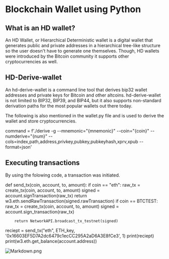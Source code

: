 # Blockchain Wallet using Python

## What is an HD wallet? 
An HD Wallet, or Hierarchical Deterministic wallet is a digital wallet that generates public and private addresses in a hierarchical tree-like structure so the user doesn't have to generate one themselves. Though, HD wallets were introduced by the Bitcoin community it supports other cryptocurrencies as well.

## HD-Derive-wallet
An hd-derive-wallet is a command line tool that derives bip32 wallet addresses and private keys for Bitcoin and other altcoins. hd-derive-wallet is not limited to BIP32, BIP39, and BIP44, but it also supports non-standard derivation paths for the most popular wallets out there today.

The following is also mentioned in the wallet.py file and is used to derive the wallet and store cryptocurrencies.

command = f'./derive -g --mnemonic="{mnemonic}" --coin="{coin}" --numderive="{num}" --cols=index,path,address,privkey,pubkey,pubkeyhash,xprv,xpub --format=json'

## Executing transactions
By using the folowing code, a transaction was initiated. 

def send_tx(coin, account, to, amount):
    if coin == "eth":
        raw_tx = create_tx(coin, account, to, amount)
        signed = account.signTransaction(raw_tx)
        return w3.eth.sendRawTransaction(signed.rawTransaction)
    if coin == BTCTEST:
        raw_tx = create_tx(coin, account, to, amount)
        signed = account.sign_transaction(raw_tx)

        return NetworkAPI.broadcast_tx_testnet(signed)
reciept = send_tx("eth", ETH_key, '0x16603EF5D7A2dc6479c1ecCC295A2aD6A3E8fCe3', 1)
print(reciept)
print(w3.eth.get_balance(account.address))


![Markdown.png](attachment:Markdown.png)